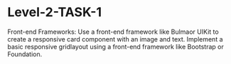 # Level-2-TASK-1
Front-end Frameworks:
Use a front-end framework like Bulmaor UIKit to create a responsive card component with an image and text.
Implement a basic responsive gridlayout using a front-end framework like Bootstrap or Foundation.
